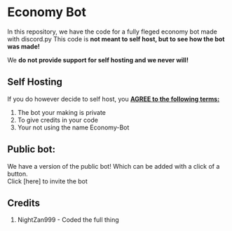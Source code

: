# Economy Bot
In this repository, we have the code for a fully fleged economy bot made with discord.py
This code is **not meant to self host, but to see how the bot was made!**

We **do not provide support for self hosting and we never will!**
## Self Hosting
If you do however decide to self host, you **<ins>AGREE to the following terms:</ins>**
1. The bot your making is private
2. To give credits in your code
3. Your not using the name Economy-Bot

## Public bot:
We have a version of the public bot! Which can be added with a click of a button. <br>
Click [here] to invite the bot

## Credits
1. NightZan999 - Coded the full thing
